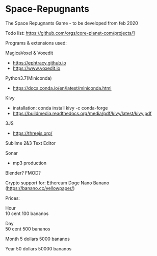 # Space-Repugnants
The Space Repugnants Game - to be developed from feb 2020

Todo list:
https://github.com/orgs/core-planet-com/projects/1

Programs & extensions used:

MagicaVoxel & Voxedit
- https://ephtracy.github.io
- https://www.voxedit.io

Python3.7(Miniconda)
- https://docs.conda.io/en/latest/miniconda.html

Kivy 
- installation: conda install kivy -c conda-forge
- https://buildmedia.readthedocs.org/media/pdf/kivy/latest/kivy.pdf

3JS
- https://threejs.org/

Sublime 2&3 Text Editor

Sonar
- mp3 production

Blender?
FMOD?

Crypto support for:
Ethereum
Doge
Nano
Banano (https://banano.cc/yellowpaper/)

Prices:

Hour  
10 cent
100 bananos

Day   
50 cent
500 bananos

Month 
5 dollars
5000 bananos

Year 
50 dollars
50000 bananos


